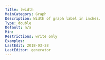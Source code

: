 ```yaml
---
Title: lwidth
MainCategory: Graph
Description: Width of graph label in inches.
Type: double
Default: n/a
Min: 
Restrictions: write only
Examples: 
LastEdit: 2018-03-28
LastEditor: generator
---
```




